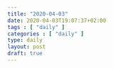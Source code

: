 ```yaml
---
title: "2020-04-03"
date: 2020-04-03T19:07:37+02:00
tags : [ "daily" ]
categories : [ "daily" ]
type: daily
layout: post
draft: true
---
```


